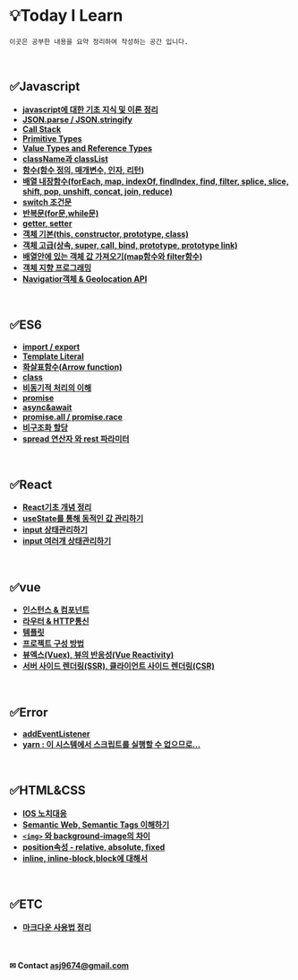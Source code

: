 
# 💡Today I Learn 
    이곳은 공부한 내용을 요약 정리하여 작성하는 공간 입니다.
     
<br>

## ✅Javascript
  * **[javascript에 대한 기초 지식 및 이론 정리](./javascript/javascript.md)** 
  * **[JSON.parse / JSON.stringify](./javascript/JSON.md)** 
  * **[Call Stack](./javascript/callstack.md)**
  * **[Primitive Types](./javascript/Primitive_Types.md)**
  * **[Value Types and Reference Types](./javascript/value_types_and_reference_types.md)**
  * **[className과 classList](./javascript/class_추가_변경_삭제_읽기.md)**
  * **[함수(함수 정의, 매개변수, 인자, 리턴)](./javascript/function.md)**
  * **[배열 내장함수(forEach, map, indexOf, findIndex, find, filter, splice, slice, shift, pop, unshift, concat, join, reduce)](./javascript/내장함수.md)**
  * **[switch 조건문](./javascript/switch조건문.md)**
  * **[반복문(for문,while문)](./javascript/loop.md)**
  * **[getter, setter](./javascript/getter,setter.md)**
  * **[객체 기본(this, constructor, prototype, class)](./javascript/객체.md)**
  * **[객체 고급(상속, super, call, bind, prototype, prototype link)](./javascript/객체_상속.md)**
  * **[배열안에 있는 객체 값 가져오기(map함수와 filter함수)](./javascript/map,filter함수.md)** 
  * **[객체 지향 프로그래밍](./javascript/opp.md)**
  * **[Navigatior객체 & Geolocation API](./javascript/geolacation.md)** 

<br>

## ✅ES6
  * **[import / export](./ES6/modules.md)** 
  * **[Template Literal](./ES6/TemplateLiteral.md)**
  * **[화살표함수(Arrow function)](./ES6/arrowFunction.md)**
  * **[class](./ES6/class.md)**
  * **[비동기적 처리의 이해](./javascript/asynchoronous.md)** 
  * **[promise](./ES6/promise.md)** 
  * **[async&await](./ES6/async&await.md)**
  * **[promise.all / promise.race](./ES6/promise_all.md)** 
  * **[비구조화 할당](./ES6/destructuring_assignment.md)**
  * **[spread 연산자 와 rest 파라미터](./ES6/spread.md)**   

<br>

## ✅React
 * **[React기초 개념 정리](https://github.com/ahn-sujin/create-react-app-voca/blob/main/README.md)**
 * **[useState를 통해 동적인 값 관리하기](https://github.com/ahn-sujin/create-react-app-voca/blob/main/summary/react10.md)**
 * **[input 상태관리하기](./react/react_input01.md)** 
 * **[input 여러개 상태관리하기](./react/react_input02.md)** 

<br>

## ✅vue
 * **[인스턴스 & 컴포넌트](./vue/vue01.md)**
 * **[라우터 & HTTP통신](./vue/vue02.md)**
 * **[템플릿](./vue/vue03.md)**
 * **[프로젝트 구성 방법](./vue/vue04.md)**
 * **[뷰엑스(Vuex), 뷰의 반응성(Vue Reactivity)](./vue/vue05.md)**
 * **[서버 사이드 렌더링(SSR), 클라이언트 사이드 렌더링(CSR)](./vue/vue06.md)**
 
<br>   

## ✅Error
  * **[addEventListener](./Error/addEventListener오류.md)**
  * **[yarn : 이 시스템에서 스크립트를 실행할 수 없으므로...](./Error/yarn.md)**
 
<br>

## ✅HTML&CSS
* **[IOS 노치대응](./css/safe_area.md)**
* **[Semantic Web, Semantic Tags 이해하기](https://velog.io/@ahn-sujin/Semantic-Web-Semantic-Tags-%EC%9D%B4%ED%95%B4%ED%95%98%EA%B8%B0)** 
* **[```<img>``` 와 background-image의 차이](https://velog.io/@ahn-sujin/HTMLCSS-img-%EC%99%80-background-image%EC%9D%98-%EC%B0%A8%EC%9D%B4)**
* **[position속성 - relative, absolute, fixed](https://velog.io/@ahn-sujin/CSS-position%EC%86%8D%EC%84%B1-relative-absolute-fixed)** 
* **[inline, inline-block,block에 대해서](https://velog.io/@ahn-sujin/CSS-inline-inline-blockblock%EC%97%90-%EB%8C%80%ED%95%B4%EC%84%9C)** 


<br>

## ✅ETC
  * **[마크다운 사용법 정리](./markdown.md)** 
 


<br>

#### ✉ Contact asj9674@gmail.com
